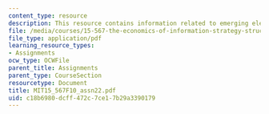 ```yaml
---
content_type: resource
description: This resource contains information related to emerging electronic markets.
file: /media/courses/15-567-the-economics-of-information-strategy-structure-and-pricing-fall-2010/c18b6980dcff472c7ce17b29a3390179_MIT15_567F10_assn22.pdf
file_type: application/pdf
learning_resource_types:
- Assignments
ocw_type: OCWFile
parent_title: Assignments
parent_type: CourseSection
resourcetype: Document
title: MIT15_567F10_assn22.pdf
uid: c18b6980-dcff-472c-7ce1-7b29a3390179
---
```

